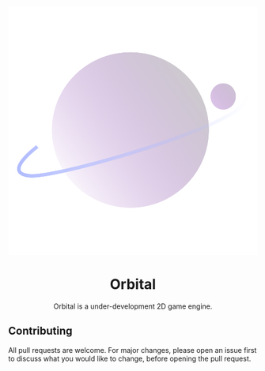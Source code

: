 <div align="center">
    <img src="/media/Orbital.svg" />
    <h1>Orbital</h1>
    <p> Orbital is a under-development 2D game engine. </p>
</div>


## Contributing
All pull requests are welcome. For major changes, please open an issue first to discuss what you would like to change, before opening the pull request. 